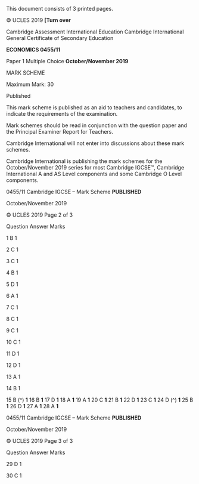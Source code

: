  This document consists of 3 printed pages. 

© UCLES 2019 **[Turn over** 

 Cambridge Assessment International Education Cambridge International General Certificate of Secondary Education 

**ECONOMICS 0455/11** 

Paper 1 Multiple Choice **October/November 2019** 

MARK SCHEME 

Maximum Mark: 30 

 Published 

This mark scheme is published as an aid to teachers and candidates, to indicate the requirements of the examination. 

Mark schemes should be read in conjunction with the question paper and the Principal Examiner Report for Teachers. 

Cambridge International will not enter into discussions about these mark schemes. 

Cambridge International is publishing the mark schemes for the October/November 2019 series for most Cambridge IGCSE™, Cambridge International A and AS Level components and some Cambridge O Level components. 


0455/11 Cambridge IGCSE – Mark Scheme **PUBLISHED** 

 October/November 2019 

© UCLES 2019 Page 2 of 3 

 Question Answer Marks 

 1 B 1 

 2 C 1 

 3 C 1 

 4 B 1 

 5 D 1 

 6 A 1 

 7 C 1 

 8 C 1 

 9 C 1 

 10 C 1 

 11 D 1 

 12 D 1 

 13 A 1 

 14 B 1 

15 B (^) **1** 16 B **1** 17 D **1** 18 A **1** 19 A **1** 20 C **1** 21 B **1** 22 D **1** 23 C **1** 24 D (^) **1** 25 B **1** 26 D **1** 27 A **1** 28 A **1** 


0455/11 Cambridge IGCSE – Mark Scheme **PUBLISHED** 

 October/November 2019 

© UCLES 2019 Page 3 of 3 

 Question Answer Marks 

 29 D 1 

 30 C 1 


